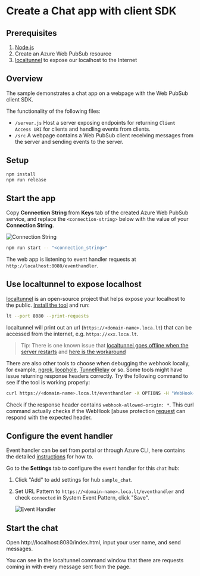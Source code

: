 # Create a Chat app with client SDK

## Prerequisites

1. [Node.js](https://nodejs.org)
2. Create an Azure Web PubSub resource
3. [localtunnel](https://github.com/localtunnel/localtunnel) to expose our localhost to the Internet

## Overview
The sample demonstrates a chat app on a webpage with the Web PubSub client SDK.

The functionality of the following files:

* `/server.js` Host a server exposing endpoints for returning `Client Access URI` for clients and handling events from clients.
* `/src` A webpage contains a Web PubSub client receiving messages from the server and sending events to the server.

## Setup

```bash
npm install
npm run release
```

## Start the app

Copy **Connection String** from **Keys** tab of the created Azure Web PubSub service, and replace the `<connection-string>` below with the value of your **Connection String**.

![Connection String](./../../../docs/images/portal_conn.png)

```bash
npm run start -- "<connection_string>"
```

The web app is listening to event handler requests at `http://localhost:8080/eventhandler`.

## Use localtunnel to expose localhost

[localtunnel](https://github.com/localtunnel/localtunnel) is an open-source project that helps expose your localhost to the public. [Install the tool](https://github.com/localtunnel/localtunnel#installation) and run:

```bash
lt --port 8080 --print-requests
```

localtunnel will print out an url (`https://<domain-name>.loca.lt`) that can be accessed from the internet, e.g. `https://xxx.loca.lt`.

> Tip:
> There is one known issue that [localtunnel goes offline when the server restarts](https://github.com/localtunnel/localtunnel/issues/466) and [here is the workaround](https://github.com/localtunnel/localtunnel/issues/466#issuecomment-1030599216)

There are also other tools to choose when debugging the webhook locally, for example, [ngrok](​https://ngrok.com/), [loophole](https://loophole.cloud/docs/), [TunnelRelay](https://github.com/OfficeDev/microsoft-teams-tunnelrelay) or so. Some tools might have issue returning response headers correctly. Try the following command to see if the tool is working properly:

```bash
curl https://<domain-name>.loca.lt/eventhandler -X OPTIONS -H "WebHook-Request-Origin: *" -H "ce-awpsversion: 1.0" --ssl-no-revoke -i
```

Check if the response header contains `webhook-allowed-origin: *`. This curl command actually checks if the WebHook [abuse protection [request](https://docs.microsoft.com/azure/azure-web-pubsub/reference-cloud-events#webhook-validation) can respond with the expected header.

## Configure the event handler

Event handler can be set from portal or through Azure CLI, here contains the detailed [instructions](https://docs.microsoft.com/azure/azure-web-pubsub/howto-develop-eventhandler) for how to.

Go to the **Settings** tab to configure the event handler for this `chat` hub:

1. Click "Add" to add settings for hub `sample_chat`.

2. Set URL Pattern to `https://<domain-name>.loca.lt/eventhandler` and check `connected` in System Event Pattern, click "Save".

    ![Event Handler](../../images/portal_event_handler_chat.png)

## Start the chat

Open http://localhost:8080/index.html, input your user name, and send messages.

You can see in the localtunnel command window that there are requests coming in with every message sent from the page.
